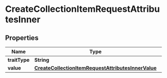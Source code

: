 

# CreateCollectionItemRequestAttributesInner


## Properties

| Name | Type | Description | Notes |
|------------ | ------------- | ------------- | -------------|
|**traitType** | **String** |  |  |
|**value** | [**CreateCollectionItemRequestAttributesInnerValue**](CreateCollectionItemRequestAttributesInnerValue.md) |  |  |




